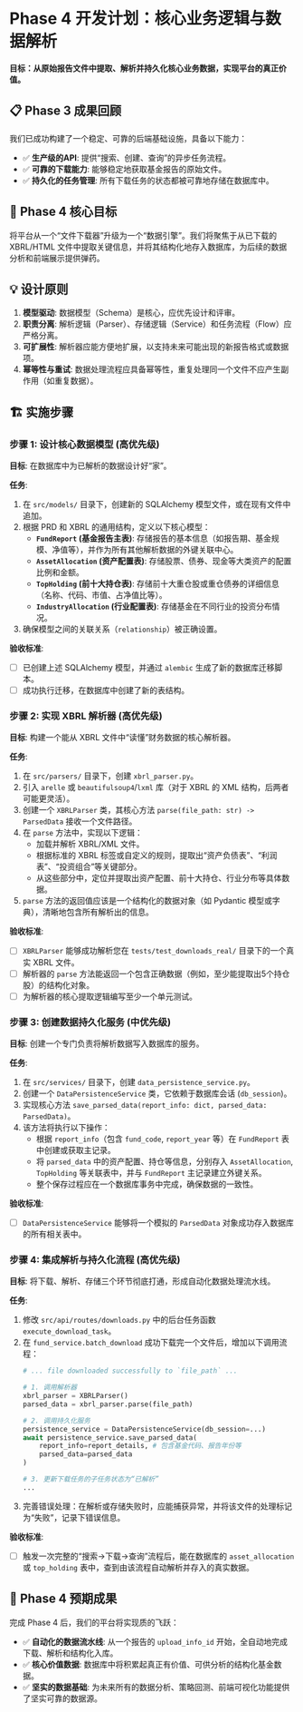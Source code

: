 # Phase 4 开发计划：核心业务逻辑与数据解析

**目标：从原始报告文件中提取、解析并持久化核心业务数据，实现平台的真正价值。**

## 📋 Phase 3 成果回顾

我们已成功构建了一个稳定、可靠的后端基础设施，具备以下能力：
- ✅ **生产级的API**: 提供“搜索、创建、查询”的异步任务流程。
- ✅ **可靠的下载能力**: 能够稳定地获取基金报告的原始文件。
- ✅ **持久化的任务管理**: 所有下载任务的状态都被可靠地存储在数据库中。

## 🎯 Phase 4 核心目标

将平台从一个“文件下载器”升级为一个“数据引擎”。我们将聚焦于从已下载的 XBRL/HTML 文件中提取关键信息，并将其结构化地存入数据库，为后续的数据分析和前端展示提供弹药。

## 💡 设计原则

1.  **模型驱动**: 数据模型（Schema）是核心，应优先设计和评审。
2.  **职责分离**: 解析逻辑（Parser）、存储逻辑（Service）和任务流程（Flow）应严格分离。
3.  **可扩展性**: 解析器应能方便地扩展，以支持未来可能出现的新报告格式或数据项。
4.  **幂等性与重试**: 数据处理流程应具备幂等性，重复处理同一个文件不应产生副作用（如重复数据）。

## 🏗️ 实施步骤

### 步骤 1: 设计核心数据模型 (高优先级)

**目标**: 在数据库中为已解析的数据设计好“家”。

**任务**:
1.  在 `src/models/` 目录下，创建新的 SQLAlchemy 模型文件，或在现有文件中追加。
2.  根据 PRD 和 XBRL 的通用结构，定义以下核心模型：
    *   **`FundReport` (基金报告主表)**: 存储报告的基本信息（如报告期、基金规模、净值等），并作为所有其他解析数据的外键关联中心。
    *   **`AssetAllocation` (资产配置表)**: 存储股票、债券、现金等大类资产的配置比例和金额。
    *   **`TopHolding` (前十大持仓表)**: 存储前十大重仓股或重仓债券的详细信息（名称、代码、市值、占净值比等）。
    *   **`IndustryAllocation` (行业配置表)**: 存储基金在不同行业的投资分布情况。
3.  确保模型之间的关联关系（`relationship`）被正确设置。

**验收标准**:
- [ ] 已创建上述 SQLAlchemy 模型，并通过 `alembic` 生成了新的数据库迁移脚本。
- [ ] 成功执行迁移，在数据库中创建了新的表结构。

### 步骤 2: 实现 XBRL 解析器 (高优先级)

**目标**: 构建一个能从 XBRL 文件中“读懂”财务数据的核心解析器。

**任务**:
1.  在 `src/parsers/` 目录下，创建 `xbrl_parser.py`。
2.  引入 `arelle` 或 `beautifulsoup4`/`lxml` 库（对于 XBRL 的 XML 结构，后两者可能更灵活）。
3.  创建一个 `XBRLParser` 类，其核心方法 `parse(file_path: str) -> ParsedData` 接收一个文件路径。
4.  在 `parse` 方法中，实现以下逻辑：
    *   加载并解析 XBRL/XML 文件。
    *   根据标准的 XBRL 标签或自定义的规则，提取出“资产负债表”、“利润表”、“投资组合”等关键部分。
    *   从这些部分中，定位并提取出资产配置、前十大持仓、行业分布等具体数据。
5.  `parse` 方法的返回值应该是一个结构化的数据对象（如 Pydantic 模型或字典），清晰地包含所有解析出的信息。

**验收标准**:
- [ ] `XBRLParser` 能够成功解析您在 `tests/test_downloads_real/` 目录下的一个真实 XBRL 文件。
- [ ] 解析器的 `parse` 方法能返回一个包含正确数据（例如，至少能提取出5个持仓股）的结构化对象。
- [ ] 为解析器的核心提取逻辑编写至少一个单元测试。

### 步骤 3: 创建数据持久化服务 (中优先级)

**目标**: 创建一个专门负责将解析数据写入数据库的服务。

**任务**:
1.  在 `src/services/` 目录下，创建 `data_persistence_service.py`。
2.  创建一个 `DataPersistenceService` 类，它依赖于数据库会话 (`db_session`)。
3.  实现核心方法 `save_parsed_data(report_info: dict, parsed_data: ParsedData)`。
4.  该方法将执行以下操作：
    *   根据 `report_info`（包含 `fund_code`, `report_year` 等）在 `FundReport` 表中创建或获取主记录。
    *   将 `parsed_data` 中的资产配置、持仓等信息，分别存入 `AssetAllocation`, `TopHolding` 等关联表中，并与 `FundReport` 主记录建立外键关系。
    *   整个保存过程应在一个数据库事务中完成，确保数据的一致性。

**验收标准**:
- [ ] `DataPersistenceService` 能够将一个模拟的 `ParsedData` 对象成功存入数据库的所有相关表中。

### 步骤 4: 集成解析与持久化流程 (高优先级)

**目标**: 将下载、解析、存储三个环节彻底打通，形成自动化数据处理流水线。

**任务**:
1.  修改 `src/api/routes/downloads.py` 中的后台任务函数 `execute_download_task`。
2.  在 `fund_service.batch_download` 成功下载完一个文件后，增加以下调用流程：
    ```python
    # ... file downloaded successfully to `file_path` ...

    # 1. 调用解析器
    xbrl_parser = XBRLParser()
    parsed_data = xbrl_parser.parse(file_path)

    # 2. 调用持久化服务
    persistence_service = DataPersistenceService(db_session=...)
    await persistence_service.save_parsed_data(
        report_info=report_details, # 包含基金代码、报告年份等
        parsed_data=parsed_data
    )

    # 3. 更新下载任务的子任务状态为“已解析”
    ... 
    ```
3.  完善错误处理：在解析或存储失败时，应能捕获异常，并将该文件的处理标记为“失败”，记录下错误信息。

**验收标准**:
- [ ] 触发一次完整的“搜索->下载->查询”流程后，能在数据库的 `asset_allocation` 或 `top_holding` 表中，查到由该流程自动解析并存入的真实数据。

## 🚀 Phase 4 预期成果

完成 Phase 4 后，我们的平台将实现质的飞跃：
- ✅ **自动化的数据流水线**: 从一个报告的 `upload_info_id` 开始，全自动地完成下载、解析和结构化入库。
- ✅ **核心价值数据**: 数据库中将积累起真正有价值、可供分析的结构化基金数据。
- ✅ **坚实的数据基础**: 为未来所有的数据分析、策略回测、前端可视化功能提供了坚实可靠的数据源。
